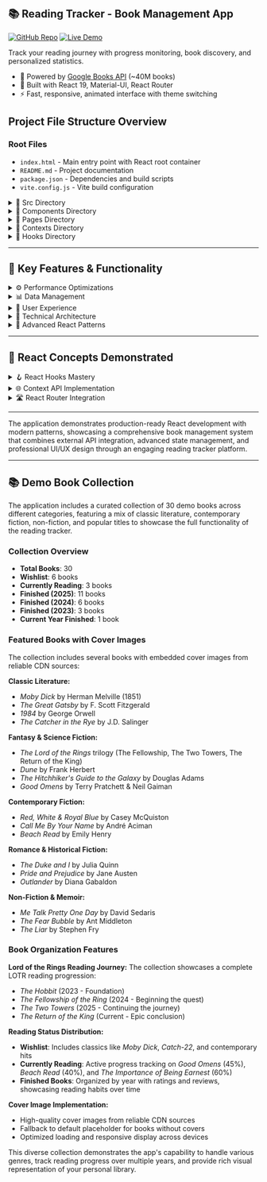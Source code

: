 ## 📚 Reading Tracker - Book Management App
[![GitHub Repo](https://img.shields.io/badge/GitHub-Repo-blue?logo=github)](https://github.com/tatoslover/Mini-Project-2)
[![Live Demo](https://img.shields.io/badge/Live%20Demo-Netlify-brightgreen?logo=netlify)](https://reading-tracker-app.netlify.app)

Track your reading journey with progress monitoring, book discovery, and personalized statistics.

- 📖 Powered by [Google Books API](https://developers.google.com/books) (~40M books)
- 🎨 Built with React 19, Material-UI, React Router
- ⚡ Fast, responsive, animated interface with theme switching

## Project File Structure Overview

### Root Files
- `index.html` - Main entry point with React root container
- `README.md` - Project documentation
- `package.json` - Dependencies and build scripts
- `vite.config.js` - Vite build configuration

<details>
<summary>📁 Src Directory</summary>

- `src/main.jsx` - Application entry point with React 19 rendering
- `src/App.jsx` - Root component with routing and context providers
- `src/App.css` - Global styles and CSS custom properties
</details>

<details>
<summary>📁 Components Directory</summary>

`components/BookCard.jsx` - Individual Book Display
- Comprehensive book information with cover images
- Interactive rating system with 5-star reviews
- Status management (Wishlist → Currently Reading → Finished)
- Progress tracking with visual indicators
- Context menu with edit/delete/status change options

`components/BookForm.jsx` - Add/Edit Book Interface
- Integrated Google Books API search with real-time results
- Auto-fill functionality from search results
- Comprehensive form validation
- Dynamic fields based on book status
- Image preview and URL validation

`components/BookTrackerLayout.jsx` - Navigation Layout
- Responsive sidebar navigation with book counts
- Animated book logo with page-turning effects
- Theme toggle (Light/Dark mode)
- Mobile-optimized drawer navigation
- Reading statistics in sidebar
</details>

<details>
<summary>📁 Pages Directory</summary>

`pages/BookTrackerHome.jsx` - Dashboard Overview
- Reading statistics and progress analytics
- Recently finished books showcase
- Currently reading books with progress bars
- Quick action buttons and navigation shortcuts
- Motivational reading insights

`pages/AllBooks.jsx` - Complete Library Management
- Advanced filtering system (status, author, rating, year)
- Multi-criteria search and sorting options
- Grid/List view toggle
- Bulk operations and batch status changes
- Real-time filtering with 400+ books support

`pages/WishlistPage.jsx` - Want to Read Collection
- Books organized by categories and genres
- Reading challenge calculations
- Estimated reading time analysis
- Quick add workflow from search
- Progress tracking towards reading goals

`pages/CurrentlyReadingPage.jsx` - Active Reading Tracker
- Visual progress bars with percentage completion
- Quick progress updates with interactive sliders
- Reading statistics (pages read/remaining)
- Books grouped by progress ranges
- Motivational tips and reading insights

`pages/FinishedPage.jsx` - Completed Books Archive
- Achievement display with reading milestones
- Interactive rating and review system
- Reading pattern analysis and insights
- Top-rated books showcase
- Year-over-year reading statistics
</details>

<details>
<summary>📁 Contexts Directory</summary>

`contexts/BookContext.jsx` - Global Book State Management
- `useReducer` for complex state transitions
- CRUD operations (Create, Read, Update, Delete)
- Automatic status transitions based on progress
- Local storage persistence with cross-tab sync
- Book statistics and analytics calculation

`contexts/AuthContext.jsx` - Authentication & User Management
- User authentication with demo login system
- Forgot password functionality with reset codes
- Session persistence and state management
- User profile data and reading statistics
- Demo book collection initialization
- Cross-component authentication state

`contexts/ThemeContext.jsx` - Theme Management System
- Light/Dark mode switching with system preference detection
- Custom Material-UI theme configurations
- localStorage persistence for theme preferences
- Dynamic theme transitions and animations
</details>

<details>
<summary>📁 Hooks Directory</summary>

`hooks/useBookSearch.js` - Google Books API Integration
- Real-time book search with debouncing
- Error handling and retry mechanisms
- Loading states and progress tracking
- Data transformation from API format
- Search result caching for performance

`hooks/useLocalStorage.js` - Storage Utilities
- Cross-tab synchronization with storage events
- Data validation and migration support
- Automatic cleanup and garbage collection
- Conflict resolution for concurrent updates
</details>

---

## 🎯 Key Features & Functionality

<details>
<summary>⚙️ Performance Optimizations</summary>

- React.memo for expensive component re-renders
- useCallback optimization for event handlers
- Bundle optimization with Vite code splitting
- Lazy loading of book images and metadata
- Efficient re-rendering with proper dependency arrays
</details>

<details>
<summary>📊 Data Management</summary>

- Google Books API integration for book discovery
- Local storage persistence across browser sessions
- Cross-tab synchronization for multi-window support
- Automatic data migration and schema evolution
- Real-time search with instant results
</details>

<details>
<summary>📱 User Experience</summary>

- Mobile-first responsive design with Material-UI
- Smooth page transitions and loading animations
- Interactive progress tracking with sliders
- Theme switching (Light/Dark) with persistence
- Advanced filtering and sorting capabilities
- Accessibility features (keyboard navigation, ARIA labels)
</details>

<details>
<summary>🧱 Technical Architecture</summary>

- Modern React 19 with functional components and hooks
- Context API for global state management
- React Router for client-side navigation
- Material-UI component library with custom theming
- Vite for fast development and optimized builds
- ESLint for code quality and consistency
</details>

<details>
<summary>🎨 Advanced React Patterns</summary>

- useReducer for complex state management
- Custom hooks for reusable logic
- Context providers for global state
- Component composition patterns
- Performance optimization techniques
- Error boundaries and graceful error handling
</details>

---

## 🚀 React Concepts Demonstrated

<details>
<summary>🪝 React Hooks Mastery</summary>

- `useState` - Local component state management
- `useEffect` - Side effects and lifecycle management  
- `useReducer` - Complex state transitions in BookContext
- `useContext` - Global state consumption
- `useCallback` - Performance optimization for API calls
- `useMemo` - Expensive calculations (filtering, sorting)
- Custom hooks (`useBookSearch`, `useLocalStorage`)
</details>

<details>
<summary>🌐 Context API Implementation</summary>

- Multiple context providers (BookContext, ThemeContext)
- Provider pattern for clean state separation
- Cross-component communication
- State persistence and synchronization
</details>

<details>
<summary>🛣️ React Router Integration</summary>

- Nested routing with layout components
- Programmatic navigation
- Route parameters and query strings
- Protected routes and redirects
</details>

---

The application demonstrates production-ready React development with modern patterns, showcasing a comprehensive book management system that combines external API integration, advanced state management, and professional UI/UX design through an engaging reading tracker platform.

---

## 📚 Demo Book Collection

The application includes a curated collection of 30 demo books across different categories, featuring a mix of classic literature, contemporary fiction, non-fiction, and popular titles to showcase the full functionality of the reading tracker.

### Collection Overview
- **Total Books**: 30
- **Wishlist**: 6 books
- **Currently Reading**: 3 books  
- **Finished (2025)**: 11 books
- **Finished (2024)**: 6 books
- **Finished (2023)**: 3 books
- **Current Year Finished**: 1 book

### Featured Books with Cover Images
The collection includes several books with embedded cover images from reliable CDN sources:

**Classic Literature:**
- *Moby Dick* by Herman Melville (1851)
- *The Great Gatsby* by F. Scott Fitzgerald
- *1984* by George Orwell
- *The Catcher in the Rye* by J.D. Salinger

**Fantasy & Science Fiction:**
- *The Lord of the Rings* trilogy (The Fellowship, The Two Towers, The Return of the King)
- *Dune* by Frank Herbert
- *The Hitchhiker's Guide to the Galaxy* by Douglas Adams
- *Good Omens* by Terry Pratchett & Neil Gaiman

**Contemporary Fiction:**
- *Red, White & Royal Blue* by Casey McQuiston
- *Call Me By Your Name* by André Aciman
- *Beach Read* by Emily Henry

**Romance & Historical Fiction:**
- *The Duke and I* by Julia Quinn
- *Pride and Prejudice* by Jane Austen
- *Outlander* by Diana Gabaldon

**Non-Fiction & Memoir:**
- *Me Talk Pretty One Day* by David Sedaris
- *The Fear Bubble* by Ant Middleton
- *The Liar* by Stephen Fry

### Book Organization Features

**Lord of the Rings Reading Journey:**
The collection showcases a complete LOTR reading progression:
- *The Hobbit* (2023 - Foundation)
- *The Fellowship of the Ring* (2024 - Beginning the quest)
- *The Two Towers* (2025 - Continuing the journey)
- *The Return of the King* (Current - Epic conclusion)

**Reading Status Distribution:**
- **Wishlist**: Includes classics like *Moby Dick*, *Catch-22*, and contemporary hits
- **Currently Reading**: Active progress tracking on *Good Omens* (45%), *Beach Read* (40%), and *The Importance of Being Earnest* (60%)
- **Finished Books**: Organized by year with ratings and reviews, showcasing reading habits over time

**Cover Image Implementation:**
- High-quality cover images from reliable CDN sources
- Fallback to default placeholder for books without covers
- Optimized loading and responsive display across devices

This diverse collection demonstrates the app's capability to handle various genres, track reading progress over multiple years, and provide rich visual representation of your personal library.